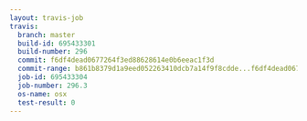 ```yaml
---
layout: travis-job
travis:
  branch: master
  build-id: 695433301
  build-number: 296
  commit: f6df4dead0677264f3ed88628614e0b6eeac1f3d
  commit-range: b861b8379d1a9eed052263410dcb7a14f9f8cdde...f6df4dead0677264f3ed88628614e0b6eeac1f3d
  job-id: 695433304
  job-number: 296.3
  os-name: osx
  test-result: 0
---
```

